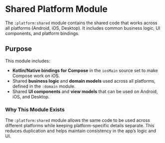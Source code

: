 # Shared Platform Module

The `:platform:shared` module contains the shared code that works across all platforms (Android, iOS, Desktop). It includes common business logic, UI components, and platform bindings.

## Purpose

This module includes:
- **Kotlin/Native bindings for Compose** in the `iosMain` source set to make Compose work on iOS.
- Shared **business logic** and **domain models** used across all platforms, defined in the `:domain` module.
- Shared **UI components** and **view models** that can be used on Android, iOS, and Desktop.

### Why This Module Exists
The `:platform:shared` module allows the same code to be used across different platforms while keeping platform-specific details separate. This reduces duplication and helps maintain consistency in the app’s logic and UI.